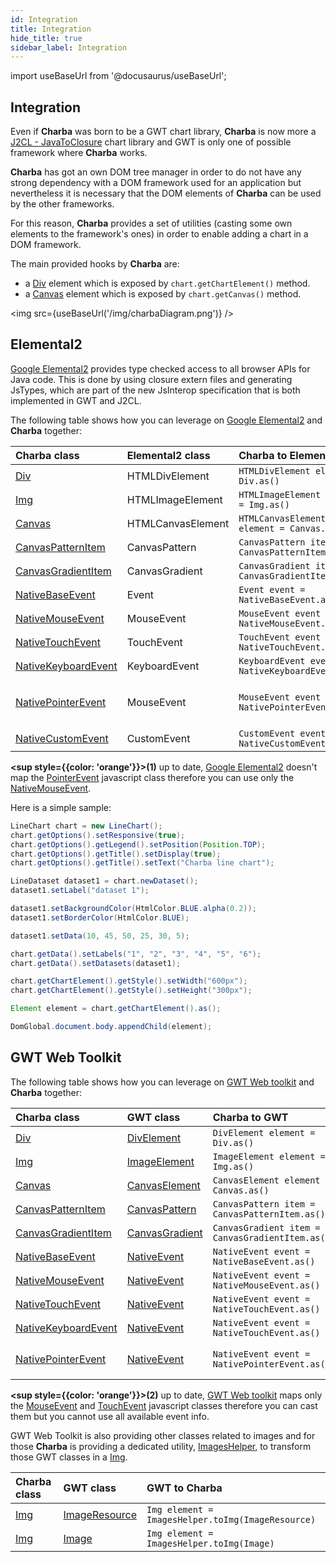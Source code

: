 ```yaml
---
id: Integration
title: Integration
hide_title: true
sidebar_label: Integration
---
```

import useBaseUrl from '@docusaurus/useBaseUrl';

## Integration

Even if **Charba** was born to be a GWT chart library, **Charba** is now more a [J2CL - JavaToClosure](https://github.com/google/j2cl) chart library and GWT is only one of possible framework where **Charba** works. 

**Charba** has got an own DOM tree manager in order to do not have any strong dependency with a DOM framework used for an application but nevertheless it is necessary that the DOM elements of **Charba** can be used by the other frameworks.

For this reason, **Charba** provides a set of utilities (casting some own elements to the framework's ones) in order to enable adding a chart in a DOM framework.

The main provided hooks by **Charba** are:

   * a [Div](https://pepstock-org.github.io/Charba/6.5/org/pepstock/charba/client/dom/elements/Div.html) element which is exposed by `chart.getChartElement()` method.
   * a [Canvas](https://pepstock-org.github.io/Charba/6.5/org/pepstock/charba/client/dom/elements/Canvas.html) element which is exposed by `chart.getCanvas()` method.

<img src={useBaseUrl('/img/charbaDiagram.png')} />

## Elemental2

[Google Elemental2](https://github.com/google/elemental2) provides type checked access to all browser APIs for Java code. This is done by using closure extern files and generating JsTypes, which are part of the new JsInterop specification that is both implemented in GWT and J2CL.

The following table shows how you can leverage on [Google Elemental2](https://github.com/google/elemental2) and **Charba** together:

| Charba class | Elemental2 class | Charba to Elemental2 | Elemental2 to Charba
| :- | :- | :- | :-
| [Div](https://pepstock-org.github.io/Charba/6.5/org/pepstock/charba/client/dom/elements/Div.html)| HTMLDivElement | `HTMLDivElement element = Div.as()` | `Div element = CastHelper.toDiv(HTMLDivElement)`|
| [Img](https://pepstock-org.github.io/Charba/6.5/org/pepstock/charba/client/dom/elements/Img.html)| HTMLImageElement | `HTMLImageElement element = Img.as()` | `Img element = CastHelper.toImg(HTMLImageElement)`|
| [Canvas](https://pepstock-org.github.io/Charba/6.5/org/pepstock/charba/client/dom/elements/Canvas.html)| HTMLCanvasElement | `HTMLCanvasElement element = Canvas.as()` | `Canvas element = CastHelper.toCanvas(HTMLCanvasElement)` |
| [CanvasPatternItem](https://pepstock-org.github.io/Charba/6.5/org/pepstock/charba/client/dom/elements/CanvasPatternItem.html)| CanvasPattern | `CanvasPattern item = CanvasPatternItem.as()` | `CanvasPatternItem item = CastHelper.toPattern(CanvasPattern)`|
| [CanvasGradientItem](https://pepstock-org.github.io/Charba/6.5/org/pepstock/charba/client/dom/elements/CanvasGradientItem.html)| CanvasGradient | `CanvasGradient item = CanvasGradientItem.as()` | `CanvasGradientItem item = CastHelper.toGradient(CanvasGradient)`|
| [NativeBaseEvent](https://pepstock-org.github.io/Charba/6.5/org/pepstock/charba/client/dom/events/NativeBaseEvent.html)| Event | `Event event = NativeBaseEvent.as()` | `NativeBaseEvent event = (NativeBaseEvent) elemental2Event` |
| [NativeMouseEvent](https://pepstock-org.github.io/Charba/6.5/org/pepstock/charba/client/dom/events/NativeMouseEvent.html)| MouseEvent | `MouseEvent event = NativeMouseEvent.as()` | `NativeMouseEvent event = (NativeMouseEvent) elemental2Event` |
| [NativeTouchEvent](https://pepstock-org.github.io/Charba/6.5/org/pepstock/charba/client/dom/events/NativeTouchEvent.html)| TouchEvent | `TouchEvent event = NativeTouchEvent.as()` | `NativeTouchEvent event = (NativeTouchEvent) elemental2Event` |
| [NativeKeyboardEvent](https://pepstock-org.github.io/Charba/6.5/org/pepstock/charba/client/dom/events/NativeKeyboardEvent.html)| KeyboardEvent | `KeyboardEvent event = NativeKeyboardEvent.as()` | `NativeKeyboardEvent event = (NativeKeyboardEvent) elemental2Event` |
| [NativePointerEvent](https://pepstock-org.github.io/Charba/6.5/org/pepstock/charba/client/dom/events/NativePointerEvent.html)| MouseEvent| `MouseEvent event = NativePointerEvent.as()` | `NativeMouseEvent event = (NativeMouseEvent) elemental2Event`**<sup style={{color: 'orange'}}>(1)</sup>** |
| [NativeCustomEvent](https://pepstock-org.github.io/Charba/6.5/org/pepstock/charba/client/dom/events/NativeCustomEvent.html)| CustomEvent | `CustomEvent event = NativeCustomEvent.as()` | `NativeCustomEvent event = (NativeCustomEvent) elemental2Event` |

**<sup style={{color: 'orange'}}>(1)</sup>** up to date, [Google Elemental2](https://github.com/google/elemental2) doesn't map the [PointerEvent](https://developer.mozilla.org/en-US/docs/Web/API/PointerEvent) javascript class therefore you can use only the  [NativeMouseEvent](https://pepstock-org.github.io/Charba/6.5/org/pepstock/charba/client/dom/evets/NativeMouseEvent.html).

Here is a simple sample:

```java
LineChart chart = new LineChart();
chart.getOptions().setResponsive(true);
chart.getOptions().getLegend().setPosition(Position.TOP);
chart.getOptions().getTitle().setDisplay(true);
chart.getOptions().getTitle().setText("Charba line chart");

LineDataset dataset1 = chart.newDataset();
dataset1.setLabel("dataset 1");

dataset1.setBackgroundColor(HtmlColor.BLUE.alpha(0.2));
dataset1.setBorderColor(HtmlColor.BLUE);

dataset1.setData(10, 45, 50, 25, 30, 5);

chart.getData().setLabels("1", "2", "3", "4", "5", "6");
chart.getData().setDatasets(dataset1);

chart.getChartElement().getStyle().setWidth("600px");
chart.getChartElement().getStyle().setHeight("300px");

Element element = chart.getChartElement().as();

DomGlobal.document.body.appendChild(element);
```

## GWT Web Toolkit

The following table shows how you can leverage on [GWT Web toolkit](http://www.gwtproject.org/) and **Charba** together:

| Charba class | GWT class | Charba to GWT | GWT to Charba
| :- | :- | :- | :-
| [Div](https://pepstock-org.github.io/Charba/6.5/org/pepstock/charba/client/dom/elements/Div.html)| [DivElement](http://www.gwtproject.org/javadoc/latest/com/google/gwt/dom/client/DivElement.html) | `DivElement element = Div.as()` | `Div element = CastHelper.toDiv(DivElement)`|
| [Img](https://pepstock-org.github.io/Charba/6.5/org/pepstock/charba/client/dom/elements/Img.html)| [ImageElement](http://www.gwtproject.org/javadoc/latest/com/google/gwt/dom/client/ImageElement.html) | `ImageElement element = Img.as()` | `Img element = CastHelper.toImg(ImageElement)`|
| [Canvas](https://pepstock-org.github.io/Charba/6.5/org/pepstock/charba/client/dom/elements/Canvas.html)| [CanvasElement](http://www.gwtproject.org/javadoc/latest/com/google/gwt/dom/client/CanvasElement.html) | `CanvasElement element = Canvas.as()` | `Canvas element = CastHelper.toCanvas(CanvasElement)` |
| [CanvasPatternItem](https://pepstock-org.github.io/Charba/6.5/org/pepstock/charba/client/dom/elements/CanvasPatternItem.html) | [CanvasPattern](http://www.gwtproject.org/javadoc/latest/com/google/gwt/canvas/dom/client/CanvasPattern.html) | `CanvasPattern item = CanvasPatternItem.as()` | `CanvasPatternItem item = CastHelper.toPattern(CanvasPattern)`|
| [CanvasGradientItem](https://pepstock-org.github.io/Charba/6.5/org/pepstock/charba/client/dom/elements/CanvasGradientItem.html) | [CanvasGradient](http://www.gwtproject.org/javadoc/latest/com/google/gwt/canvas/dom/client/CanvasGradient.html) | `CanvasGradient item = CanvasGradientItem.as()` | `CanvasGradientItem item = CastHelper.toGradient(CanvasGradient)`|
| [NativeBaseEvent](https://pepstock-org.github.io/Charba/6.5/org/pepstock/charba/client/dom/events/NativeBaseEvent.html)| [NativeEvent](http://www.gwtproject.org/javadoc/latest/com/google/gwt/dom/client/NativeEvent.html) | `NativeEvent event = NativeBaseEvent.as()` | `NativeBaseEvent event = (NativeBaseEvent) gwtEvent` |
| [NativeMouseEvent](https://pepstock-org.github.io/Charba/6.5/org/pepstock/charba/client/dom/events/NativeMouseEvent.html)| [NativeEvent](http://www.gwtproject.org/javadoc/latest/com/google/gwt/dom/client/NativeEvent.html) | `NativeEvent event = NativeMouseEvent.as()` | `NativeMouseEvent event = (NativeMouseEvent) gwtEvent` |
| [NativeTouchEvent](https://pepstock-org.github.io/Charba/6.5/org/pepstock/charba/client/dom/events/NativeTouchEvent.html)| [NativeEvent](http://www.gwtproject.org/javadoc/latest/com/google/gwt/dom/client/NativeEvent.html) | `NativeEvent event = NativeTouchEvent.as()` | `NativeTouchEvent event = (NativeTouchEvent) gwtEvent` |
| [NativeKeyboardEvent](https://pepstock-org.github.io/Charba/6.5/org/pepstock/charba/client/dom/events/NativeKeyboardEvent.html)| [NativeEvent](http://www.gwtproject.org/javadoc/latest/com/google/gwt/dom/client/NativeEvent.html) | `NativeEvent event = NativeTouchEvent.as()` | `NativeKeyboardEvent event = (NativeKeyboardEvent) gwtEvent` |
| [NativePointerEvent](https://pepstock-org.github.io/Charba/6.5/org/pepstock/charba/client/dom/events/NativePointerEvent.html)| [NativeEvent](http://www.gwtproject.org/javadoc/latest/com/google/gwt/dom/client/NativeEvent.html) | `NativeEvent event = NativePointerEvent.as()` | `NativeMouseEvent event = (NativeMouseEvent) gwtEvent`**<sup style={{color: 'orange'}}>(2)</sup>** |

**<sup style={{color: 'orange'}}>(2)</sup>** up to date, [GWT Web toolkit](http://www.gwtproject.org/) maps only the [MouseEvent](https://developer.mozilla.org/en-US/docs/Web/API/MouseEvent) and [TouchEvent](https://developer.mozilla.org/en-US/docs/Web/API/PointerEvent)  javascript classes therefore you can cast them but you cannot use all available event info.

GWT Web Toolkit is also providing other classes related to images and for those **Charba** is providing a dedicated utility, [ImagesHelper](https://pepstock-org.github.io/Charba/6.5/org/pepstock/charba/client/gwt/ImagesHelper.html), to transform those GWT classes in a [Img](https://pepstock-org.github.io/Charba/6.5/org/pepstock/charba/client/dom/elements/Img.html).

| Charba class | GWT class | GWT to Charba
| :- | :- | :-
| [Img](https://pepstock-org.github.io/Charba/6.5/org/pepstock/charba/client/dom/elements/Img.html)| [ImageResource](http://www.gwtproject.org/javadoc/latest/com/google/gwt/resources/client/ImageResource.html) | `Img element = ImagesHelper.toImg(ImageResource)`|
| [Img](https://pepstock-org.github.io/Charba/6.5/org/pepstock/charba/client/dom/elements/Img.html)| [Image](http://www.gwtproject.org/javadoc/latest/com/google/gwt/user/client/ui/Image.html) | `Img element = ImagesHelper.toImg(Image)`|
